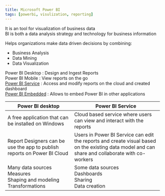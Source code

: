```yaml
---
title: Microsoft Power BI
tags: [powerbi, visulization, reporting]
---
```


It is an tool for visualization of business data  
BI is both a data analysis strategy and technology for business information

Helps organizations make data driven decisions by combining:

* Business Analysis
* Data Mining
* Data Visualization

Power BI Desktop : Design and Ingest Reports  
Power BI Mobile : View reports on the go  
[Power BI Service](Power%20BI%20Service.md) : Access and modify reports on the cloud and created dashboard  
[Power BI Embedded](Power%20BI%20Embedded.md) : Allows to embed Power BI in other applications

| Power BI desktop                                                         | Power BI Service                                                                                                                                |
| ------------------------------------------------------------------------ | ----------------------------------------------------------------------------------------------------------------------------------------------- |
| A free application that can be installed on Windows                      | Cloud based service where users can view and interact with the reports                                                                          |
| Report Designers can be use the app to publish reports on Power BI Cloud | Users in Power BI Service can edit the reports and create visual based on the existing data model and can share and collaborate with co-workers |
| Many data sources<br/>Measures<br/>Shaping and modeling<br/>Transformations | Some data sources<br/>Dashboards<br/>Sharing<br/>Data creation                                                                                     |